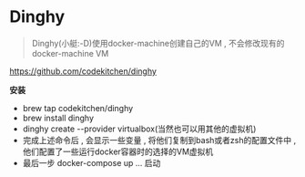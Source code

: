 # Dinghy

> Dinghy\(小艇:-D\)使用docker-machine创建自己的VM , 不会修改现有的docker-machine VM

https://github.com/codekitchen/dinghy

**安装**

* brew tap codekitchen/dinghy
* brew install dinghy
* dinghy create --provider virtualbox\(当然也可以用其他的虚拟机\)
* 完成上述命令后 , 会显示一些变量 , 将他们复制到bash或者zsh的配置文件中 , 他们配置了一些运行docker容器时的选择的VM虚拟机
* 最后一步 docker-compose up ... 启动






